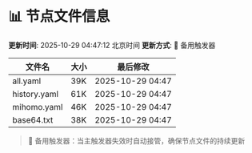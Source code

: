# 📊 节点文件信息

**更新时间**: 2025-10-29 04:47:12 北京时间
**更新方式**: 🔄 备用触发器

| 文件名 | 大小 | 最后修改 |
|--------|------|----------|
| all.yaml | 39K | 2025-10-29 04:47 |
| history.yaml | 61K | 2025-10-29 04:47 |
| mihomo.yaml | 46K | 2025-10-29 04:47 |
| base64.txt | 38K | 2025-10-29 04:47 |

> 🔄 备用触发器：当主触发器失效时自动接管，确保节点文件的持续更新
